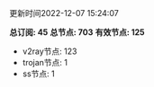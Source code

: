 更新时间2022-12-07 15:24:07

**总订阅: 45**
**总节点: 703**
**有效节点: 125**
- v2ray节点: 123
- trojan节点: 1
- ss节点: 1
